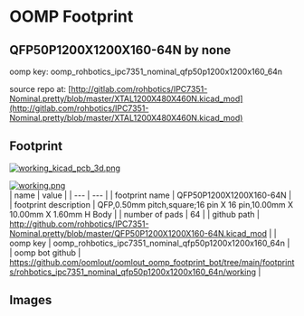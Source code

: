 # OOMP Footprint  
## QFP50P1200X1200X160-64N  by none  
  
oomp key: oomp_rohbotics_ipc7351_nominal_qfp50p1200x1200x160_64n  
  
source repo at: [http://gitlab.com/rohbotics/IPC7351-Nominal.pretty/blob/master/XTAL1200X480X460N.kicad_mod](http://gitlab.com/rohbotics/IPC7351-Nominal.pretty/blob/master/XTAL1200X480X460N.kicad_mod)  
## Footprint  
  
[![working_kicad_pcb_3d.png](working_kicad_pcb_3d_600.png)](working_kicad_pcb_3d.png)  
  
[![working.png](working_600.png)](working.png)  
| name | value | 
| --- | --- | 
| footprint name | QFP50P1200X1200X160-64N | 
| footprint description | QFP,0.50mm pitch,square;16 pin X 16 pin,10.00mm X 10.00mm X 1.60mm H Body | 
| number of pads | 64 | 
| github path | http://github.com/rohbotics/IPC7351-Nominal.pretty/blob/master/QFP50P1200X1200X160-64N.kicad_mod | 
| oomp key | oomp_rohbotics_ipc7351_nominal_qfp50p1200x1200x160_64n | 
| oomp bot github | https://github.com/oomlout/oomlout_oomp_footprint_bot/tree/main/footprints/rohbotics_ipc7351_nominal_qfp50p1200x1200x160_64n/working | 
## Images  
